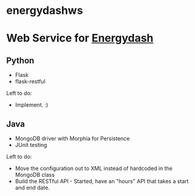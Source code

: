 energydashws
============

# Web Service for [Energydash](https://github.com/clinstid/energydash)

## Python

* Flask
* flask-restful

Left to do:

* Implement. :)

## Java

* MongoDB driver with Morphia for Persistence
* JUnit testing

Left to do:

* Move the configuration out to XML instead of hardcoded in the MongoDB class
* Build the RESTful API - Started, have an "hours" API that takes a start and end date.

